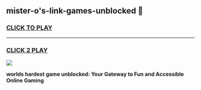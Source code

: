
## mister-o's-link-games-unblocked 👋
<h3>
<a href="https://premium.freeplayer.one?title=mister-o's-link-games-unblocked&ref=14F">CLICK TO PLAY</a></h3>
<hr>

<h3>
<a href="https://premium.freeplayer.one?title=mister-o's-link-games-unblocked&ref=14F">CLICK 2 PLAY</a>
  
</h3>

<a href="https://premium.freeplayer.one?title=mister-o's-link-games-unblocked&ref=12F/"><img src="https://clearcache.store/games.png"></a>


**worlds hardest game unblocked: Your Gateway to Fun and Accessible Online Gaming**
